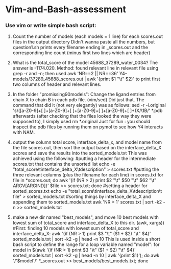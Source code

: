 # Vim-and-Bash-assessment

### Use vim or  write simple bash script:

1. Count the number of models (each models = 1 line) for each scores.out files in the output directory
	Didn't wanna paste all the numbers, but question1.sh prints every filename ending in _scores.out and the corresponding line count (minus first two lines which are header)

2. What is the total_score of the model 45688_37289_water_0034?
	The answer is -1174.020.
	Method: found relevant line in relevant file using grep -r and -n; then used
	awk 'NR==2 || NR==36' Y4-models/37289_45688_scores.out | awk '{print $1 "\t" $2}'
	to print first two columns of header and relevant lines.

3. In the folder "promissing90models": Change the ligand entries from chain X to chain B in each pdb file. (vim/sed)
	Did just that. The command that did it (not very elegantly) was as follows:
	sed -r -i.original 's/([a-Z0-9]+[ ]+[a-Z0-9]+[ ]+[a-Z0-9]+[ ]+[a-Z0-9]+[ ]+)X/\1B/' *.pdb
	afterwards (after checking that the files looked the way they were supposed to), I simply used rm *.original
Just for fun : you should inspect the pdb files by running them on pymol to see how Y4 interacts with NAM.

4. output the column total score, interface_delta_x, and model name from the file scores.out, then sort the output based on the interface_delta_X scores and save the results into the sorted_models.txt
	This was achieved using the following:
	#putting a header for the intermediate scores.txt that contains the unsorted list
	echo -e "total_score\tinterface_delta_X\tdescription" > scores.txt
	#putting the three relevant columns (plus the filename for each line) in scores.txt
	for file in *scores.out; do awk '{if (NR > 2) print $2 "\t" $50 "\t" $62 "\t" ARGV[ARGIND]}' $file >> scores.txt; done
	#setting a header for sorted_scores.txt
	echo -e "total_score\tinterface_delta_X\tdescription\t file" > sorted_models.txt
	#sorting things by interface_delta_X and appending them to sorted_models.txt
	awk 'NR > 1' scores.txt | sort -k2 -n >> sorted_models.txt

5. make a new dir named "best_models", and move 10 best models with lowest sum of total_score and interface_delta_X to this dir. (awk, xargs))
	#First: finding 10 models with lowest sum of total_score and interface_delta_X:
	awk '{if (NR > 1) print $3 "\t" ($1 + $2) "\t" $4}' sorted_models.txt | sort -k2 -g | head -n 10
	This is used inside a short bash script to define the range for a loop variable named "model":
	for model in $(awk '{if (NR > 1) print $3 "\t" ($1 + $2) "\t" $4}' sorted_models.txt | sort -k2 -g | head -n 10 | awk '{print $1}'); do awk '/'$model'/' *_scores.out >> best_models/best_models.txt; done
